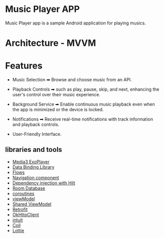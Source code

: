 # Music Player APP 

Music Player app is a sample Android application for playing musics.

# Architecture - MVVM 
 
# Features 

- Music Selection ➡ Browse and choose music from an API.
 
- Playback Controls ➡ such as play, pause, skip, and next, enhancing the user's control over their music experience.
 
- Background Service ➡ Enable continuous music playback even when the app is minimized or the device is locked.
 
- Notifications ➡ Receive real-time notifications with track information and playback controls.
  
- User-Friendly Interface.
  
##  libraries and tools

- [Media3 ExoPlayer](https://developer.android.com/guide/topics/media/exoplayer)
- [Data Binding Library](https://developer.android.com/topic/libraries/data-binding)
- [Flows](https://developer.android.com/kotlin/flow)
- [Navigation component](https://developer.android.com/guide/navigation/get-started)
- [Dependency injection with Hilt](https://developer.android.com/training/dependency-injection/hilt-android)
- [Room Database](https://developer.android.com/jetpack/androidx/releases/room)
- [coroutines](https://developer.android.com/kotlin/coroutines)
- [viewModel](https://developer.android.com/topic/libraries/architecture/viewmodel)
- [Shared ViewModel](https://developer.android.com/codelabs/basic-android-kotlin-training-shared-viewmodel#0)
- [Retrofit](https://square.github.io/retrofit/)
- [OkHttpClient](https://square.github.io/okhttp/)
- [intuit](https://github.com/intuit/sdp)
- [Coil](https://coil-kt.github.io/coil/)
- [Lottie](https://github.com/airbnb/lottie-android)
 

